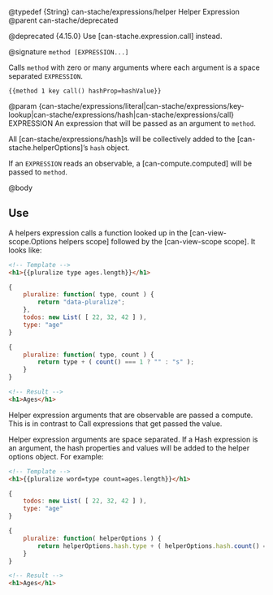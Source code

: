 @typedef {String} can-stache/expressions/helper Helper Expression
@parent can-stache/deprecated

@deprecated {4.15.0} Use [can-stache.expression.call] instead.

@signature `method [EXPRESSION...]`

Calls `method` with zero or many arguments where each argument
is a space separated
`EXPRESSION`.  



```
{{method 1 key call() hashProp=hashValue}}
```

@param {can-stache/expressions/literal|can-stache/expressions/key-lookup|can-stache/expressions/hash|can-stache/expressions/call} EXPRESSION An expression that will be passed as an argument
to `method`.


All [can-stache/expressions/hash]s will be collectively
added to the [can-stache.helperOptions]’s `hash` object.

If an `EXPRESSION` reads an observable, a
[can-compute.computed] will be passed to `method`.



@body

## Use

A helpers expression calls a function looked up in the [can-view-scope.Options helpers scope] followed by
the [can-view-scope scope]. It looks like:

```html
<!-- Template -->
<h1>{{pluralize type ages.length}}</h1>
```

```js
{
	pluralize: function( type, count ) {
		return "data-pluralize";
	},
	todos: new List( [ 22, 32, 42 ] ),
	type: "age"
}
```

```js
{
	pluralize: function( type, count ) {
		return type + ( count() === 1 ? "" : "s" );
	}
}
```

```html
<!-- Result -->
<h1>Ages</h1>
```

Helper expression arguments that are observable are passed a compute.  This is
in contrast to Call expressions that get passed the value.

Helper expression arguments are space separated.  If a Hash expression is an argument,
the hash properties and values will be added to the helper options object. For example:

```html
<!-- Template -->
<h1>{{pluralize word=type count=ages.length}}</h1>
```

```js
{
	todos: new List( [ 22, 32, 42 ] ),
	type: "age"
}
```

```js
{
	pluralize: function( helperOptions ) {
		return helperOptions.hash.type + ( helperOptions.hash.count() === 1 ? "" : "s" );
	}
}
```

```html
<!-- Result -->
<h1>Ages</h1>
```
